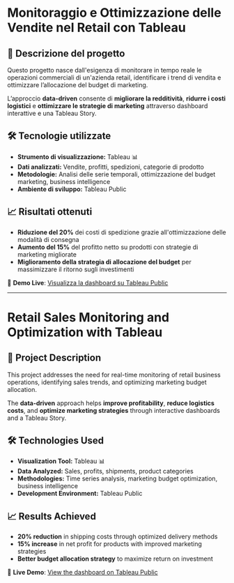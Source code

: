 # Monitoraggio e Ottimizzazione delle Vendite nel Retail con Tableau  

## 📌 Descrizione del progetto  

Questo progetto nasce dall'esigenza di monitorare in tempo reale le operazioni commerciali di un'azienda retail, identificare i trend di vendita e ottimizzare l’allocazione del budget di marketing.  

L’approccio **data-driven** consente di **migliorare la redditività**, **ridurre i costi logistici** e **ottimizzare le strategie di marketing** attraverso dashboard interattive e una Tableau Story.  

## 🛠️ Tecnologie utilizzate  

- **Strumento di visualizzazione:** Tableau 📊  
- **Dati analizzati:** Vendite, profitti, spedizioni, categorie di prodotto  
- **Metodologie:** Analisi delle serie temporali, ottimizzazione del budget marketing, business intelligence  
- **Ambiente di sviluppo:** Tableau Public  

## 📈 Risultati ottenuti  

- **Riduzione del 20%** dei costi di spedizione grazie all'ottimizzazione delle modalità di consegna  
- **Aumento del 15%** del profitto netto su prodotti con strategie di marketing migliorate  
- **Miglioramento della strategia di allocazione del budget** per massimizzare il ritorno sugli investimenti  

🔗 **Demo Live**: [Visualizza la dashboard su Tableau Public](https://public.tableau.com/app/profile/dario.colombo/viz/SuperstoreEurope-FinalProjectProfessionAI/SuperstoreOverview)  

---

# Retail Sales Monitoring and Optimization with Tableau  

## 📌 Project Description  

This project addresses the need for real-time monitoring of retail business operations, identifying sales trends, and optimizing marketing budget allocation.  

The **data-driven** approach helps **improve profitability**, **reduce logistics costs**, and **optimize marketing strategies** through interactive dashboards and a Tableau Story.  

## 🛠️ Technologies Used  

- **Visualization Tool:** Tableau 📊  
- **Data Analyzed:** Sales, profits, shipments, product categories  
- **Methodologies:** Time series analysis, marketing budget optimization, business intelligence  
- **Development Environment:** Tableau Public  

## 📈 Results Achieved  

- **20% reduction** in shipping costs through optimized delivery methods  
- **15% increase** in net profit for products with improved marketing strategies  
- **Better budget allocation strategy** to maximize return on investment  

🔗 **Live Demo**: [View the dashboard on Tableau Public](https://public.tableau.com/app/profile/dario.colombo/viz/SuperstoreEurope-FinalProjectProfessionAI/SuperstoreOverview)  

